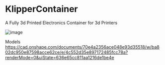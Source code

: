 # KlipperContainer
A Fully 3d Printed Electronics Container for 3d Printers

![image](https://user-images.githubusercontent.com/111909908/202833241-f43f2546-dc59-47a7-a45a-4eec522c1d73.png)


Models
https://cad.onshape.com/documents/70e4a2356ace048e93d35518/w/ba802dc950e87598acce62ce/e/4c552d35e897172485fcc78a?renderMode=0&uiState=636e65cc811aa1216de1be4e

